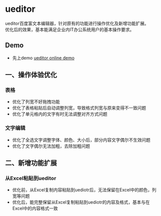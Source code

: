 # ueditor
ueditor百度富文本编辑器，针对原有的功能进行操作优化及新增功能扩展。
<br/>
优化后的效果，基本能满足企业内IT办公系统用户的基本操作要求。

## Demo
<ul>
  <li>先上demo <a href="https://qinpeifeng.github.io/ueditor/index.html" target="_blank" rel="noopener noreferrer">ueditor online demo</a></li>
</ul>

## 一、操作体验优化
### 表格
<ul>
  <li>优化了列宽不好拖拽功能</li>
  <li>优化了表格粘贴后自动调整列宽，导致格式列宽与原来变得不一致问题</li>
  <li>优化了单元格内的文字有时无法调整对齐方式问题</li>
</ul>

### 文字编辑
<ul>
  <li>优化了全选文字调整字体、颜色、大小后，部分内容文字偶尔不生效问题</li>
  <li>优化了文字偶尔无法加粗，去除加粗问题</li>
</ul>

## 二、新增功能扩展
### 从Excel粘贴到ueditor
<ul>
  <li>优化前，从Excel复制内容粘贴到uediotr后，无法保留在Excel中的颜色，列宽等问题</li>
  <li>优化后，能完整保留从Excel复制粘贴到uediotr的内容及格式，基本与在Excel中的内容格式一致</li>
</ul>
